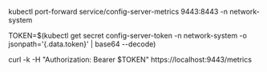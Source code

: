 kubectl port-forward service/config-server-metrics 9443:8443 -n network-system

TOKEN=$(kubectl get secret config-server-token -n network-system -o jsonpath='{.data.token}' | base64 --decode)

curl -k -H "Authorization: Bearer $TOKEN" https://localhost:9443/metrics